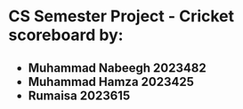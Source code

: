
<!DOCTYPE html>
<html lang="en">

<head>
    <meta charset="UTF-8">

</head>

<body>
    <h1>CS Semester Project - Cricket scoreboard by:</h1>
    <h2>
    <ul>
        <li>Muhammad Nabeegh 2023482</li>
        <li>Muhammad Hamza 2023425</li>
        <li>Rumaisa 2023615</li>
    </ul>
</body>

</html>
